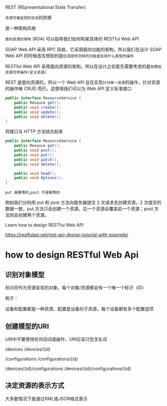 REST (REpresentational State Transfer)

`资源可被呈现的状态`的转换

是一种架构风格

`面向资源的架构` (ROA) 可以指导我们如何构架具体的 RESTful Web API

SOAP Web API 采用 RPC 风格，它采用面向功能的架构，所以我们在设计 SOAP Web API 的时候首先想到的是`应该提供怎样的功能或支持什么类型的操作`

RESTful Web API 采用面向资源的架构，所以在设计之初首先需要考虑的是`有哪些资源可供操作(定义资源)`

REST 是面向资源的，所以一个 Web API 旨在实现`针对单一资源`的操作，针对资源的操作唯 CRUD 而已，这使得我们可以为 Web API 定义标准接口

```java
public interface ResourceService {
	public Resouce get();
	public void create();
	public void update();
	public void delete();
}
```

将接口与 HTTP 方法结合起来

```java
public interface ResourceService {
	public Resouce get();
	public void post();
	public void put();
	public void patch();
	public void delete();

	public void head();
	public void Options();
}
```

`put 是幂等的`,`post 不是幂等的`

例如我们分别用 put 和 post 方法向服务器提交 2 次请求去创建资源，2 次提交的数据一致，put 方法只会创建一个资源，后一个资源会覆盖前一个资源；post 方法则会创建两个资源。

Learn how to design RESTful Web API

https://restfulapi.net/rest-api-design-tutorial-with-example/


# how to design RESTful Web Api

## 识别对象模型

标识将作为资源呈现的对象，每个对象/资源都会有一个唯一个标识（ID）


例子：

设备和配置都是一种资源，配置是设备的子资源，每个设备都有多个配置选项

## 创建模型的URI

URI中不要使用任何动词或操作，URI应该只包含名词

/devices
/devices/{id}

/configurations
/configurations/{id}

/devices/{id}/configurations
/devices/{id}/configurations/{id}

## 决定资源的表示方式

大多数情况下是通过XML或JSON格式表示

